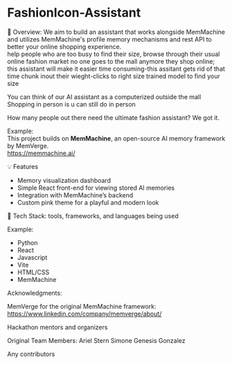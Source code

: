# FashionIcon-Assistant

 🚀 Overview: 
We aim to build an assistant that works alongside MemMachine and utilizes MemMachine's profile memory mechanisms and rest API to better your online shopping experience.  
help people who are too busy to find their size, browse through their usual online fashion market
no one goes to the mall anymore
they shop online; this assistant will make it easier
time consuming-this assitant gets rid of that time chunk 
inout their wieght-clicks to right size
trained model to find your size

You can think of our AI assistant as a computerized outside the mall 
Shopping in person is u can still do in person 

How many people out there need the ultimate fashion assistant? We got it.


Example:  
This project builds on **MemMachine**, an open-source AI memory framework by MemVerge.  
https://memmachine.ai/ 


💡 Features
- Memory visualization dashboard  
- Simple React front-end for viewing stored AI memories  
- Integration with MemMachine’s backend  
- Custom pink theme for a playful and modern look  


🧩 Tech Stack: tools, frameworks, and languages being used

Example:
- Python 
- React
- Javascript
- Vite
- HTML/CSS
- MemMachine 


Acknowledgments: 

MemVerge for the original MemMachine framework: https://www.linkedin.com/company/memverge/about/

Hackathon mentors and organizers

Original Team Members:
Ariel Stern
Simone Genesis Gonzalez

Any contributors

